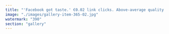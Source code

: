 ```yaml
---
title: "'Facebook got taste.' €0.02 link clicks. Above-average quality across the board. Zero shouts—just signal.<br /><br />From hiv-idea to resonance protocol, the wave is real. No gimmicks. No noise. Just calibrated intent syncing with the flow.<br /><br />This isn’t advertising. It’s systemic alignment with a touch of flair.<br /><br /><br />#ReclaimTheRhythm <br />#SystemicResonance <br />#ETHsignal <br />#ToroidalProtocols"
image: "./images/gallery-item-365-02.jpg"
watermark: "390"
section: "gallery"
---
```

